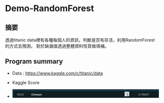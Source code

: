 Demo-RandomForest
===================

摘要
------

透過titanic data裡有各種每個人的資訊，判斷是否有存活，利用RandomForest的方式去預測。
對於缺漏值透過整體資料性質做填補。

Program summary
-----------------

* Data : https://www.kaggle.com/c/titanic/data

* Kaggle Score
* ![Score](./Figures/Score.PNG)

